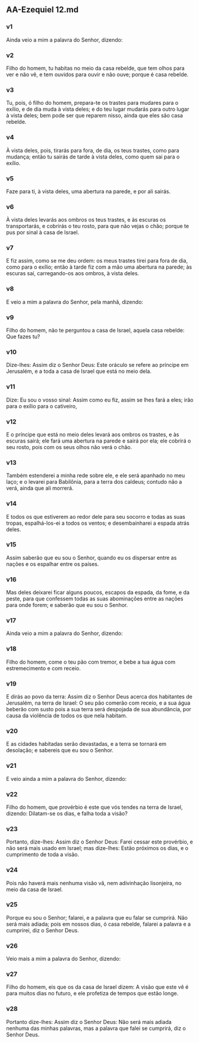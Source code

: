 ## AA-Ezequiel 12.md
### v1
 Ainda veio a mim a palavra do Senhor, dizendo:
### v2
 Filho do homem, tu habitas no meio da casa rebelde, que tem olhos para ver e não vê, e tem ouvidos para ouvir e não ouve; porque é casa rebelde.
### v3
 Tu, pois, ó filho do homem, prepara-te os trastes para mudares para o exílio, e de dia muda à vista deles; e do teu lugar mudarás para outro lugar à vista deles; bem pode ser que reparem nisso, ainda que eles são casa rebelde.
### v4
 À vista deles, pois, tirarás para fora, de dia, os teus trastes, como para mudança; então tu sairás de tarde à vista deles, como quem sai para o exílio.
### v5
 Faze para ti, à vista deles, uma abertura na parede, e por ali sairás.
### v6
 À vista deles levarás aos ombros os teus trastes, e às escuras os transportarás, e cobrirás o teu rosto, para que não vejas o chão; porque te pus por sinal à casa de Israel.
### v7
 E fiz assim, como se me deu ordem: os meus trastes tirei para fora de dia, como para o exílio; então à tarde fiz com a mão uma abertura na parede; às escuras saí, carregando-os aos ombros, à vista deles.
### v8
 E veio a mim a palavra do Senhor, pela manhã, dizendo:
### v9
 Filho do homem, não te perguntou a casa de Israel, aquela casa rebelde: Que fazes tu?
### v10
 Dize-lhes: Assim diz o Senhor Deus: Este oráculo se refere ao príncipe em Jerusalém, e a toda a casa de Israel que está no meio dela.
### v11
 Dize: Eu sou o vosso sinal: Assim como eu fiz, assim se lhes fará a eles; irão para o exílio para o cativeiro,
### v12
 E o príncipe que está no meio deles levará aos ombros os trastes, e às escuras sairá; ele fará uma abertura na parede e sairá por ela; ele cobrirá o seu rosto, pois com os seus olhos não verá o chão.
### v13
 Também estenderei a minha rede sobre ele, e ele será apanhado no meu laço; e o levarei para Babilônia, para a terra dos caldeus; contudo não a verá, ainda que ali morrerá.
### v14
 E todos os que estiverem ao redor dele para seu socorro e todas as suas tropas, espalhá-los-ei a todos os ventos; e desembainharei a espada atrás deles.
### v15
 Assim saberão que eu sou o Senhor, quando eu os dispersar entre as nações e os espalhar entre os países.
### v16
 Mas deles deixarei ficar alguns poucos, escapos da espada, da fome, e da peste, para que confessem todas as suas abominações entre as nações para onde forem; e saberão que eu sou o Senhor.
### v17
 Ainda veio a mim a palavra do Senhor, dizendo:
### v18
 Filho do homem, come o teu pão com tremor, e bebe a tua água com estremecimento e com receio.
### v19
 E dirás ao povo da terra: Assim diz o Senhor Deus acerca dos habitantes de Jerusalém, na terra de Israel: O seu pão comerão com receio, e a sua água beberão com susto pois a sua terra será despojada de sua abundância, por causa da violência de todos os que nela habitam.
### v20
 E as cidades habitadas serão devastadas, e a terra se tornará em desolação; e sabereis que eu sou o Senhor.
### v21
 E veio ainda a mim a palavra do Senhor, dizendo:
### v22
 Filho do homem, que provérbio é este que vós tendes na terra de Israel, dizendo: Dilatam-se os dias, e falha toda a visão?
### v23
 Portanto, dize-lhes: Assim diz o Senhor Deus: Farei cessar este provérbio, e não será mais usado em Israel; mas dize-lhes: Estão próximos os dias, e o cumprimento de toda a visão.
### v24
 Pois não haverá mais nenhuma visão vã, nem adivinhação lisonjeira, no meio da casa de Israel.
### v25
 Porque eu sou o Senhor; falarei, e a palavra que eu falar se cumprirá. Não será mais adiada; pois em nossos dias, ó casa rebelde, falarei a palavra e a cumprirei, diz o Senhor Deus.
### v26
 Veio mais a mim a palavra do Senhor, dizendo:
### v27
 Filho do homem, eis que os da casa de Israel dizem: A visão que este vê é para muitos dias no futuro, e ele profetiza de tempos que estão longe.
### v28
 Portanto dize-lhes: Assim diz o Senhor Deus: Não será mais adiada nenhuma das minhas palavras, mas a palavra que falei se cumprirá, diz o Senhor Deus.
